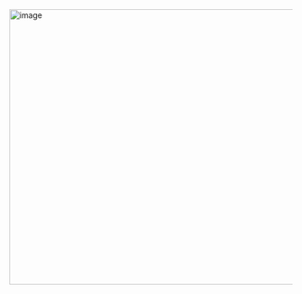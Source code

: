 <img width="835" height="490" alt="image" src="https://github.com/user-attachments/assets/b64ae239-f0ff-4391-88fd-9a4a69e4f064" />
